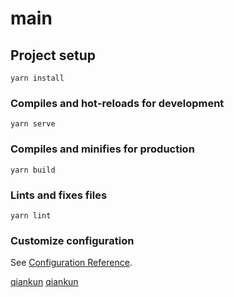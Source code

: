 # main

## Project setup
```
yarn install
```

### Compiles and hot-reloads for development
```
yarn serve
```

### Compiles and minifies for production
```
yarn build
```

### Lints and fixes files
```
yarn lint
```

### Customize configuration
See [Configuration Reference](https://cli.vuejs.org/config/).


[qiankun](https://juejin.cn/post/7152779931368308767?searchId=20230911162027595896C88EDB6527CDB4)
[qiankun](https://juejin.cn/post/7269740596335591458?searchId=20230911103901B9F1E92D777606B6B7A3)
